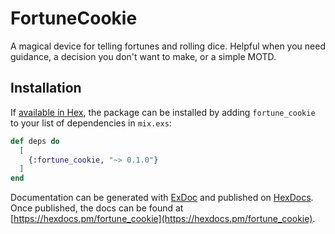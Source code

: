 # FortuneCookie

A magical device for telling fortunes and rolling dice.  Helpful when you need guidance, a decision you don't
want to make, or a simple MOTD.

## Installation

If [available in Hex](https://hex.pm/docs/publish), the package can be installed
by adding `fortune_cookie` to your list of dependencies in `mix.exs`:

```elixir
def deps do
  [
    {:fortune_cookie, "~> 0.1.0"}
  ]
end
```

Documentation can be generated with [ExDoc](https://github.com/elixir-lang/ex_doc)
and published on [HexDocs](https://hexdocs.pm). Once published, the docs can
be found at [https://hexdocs.pm/fortune_cookie](https://hexdocs.pm/fortune_cookie).

